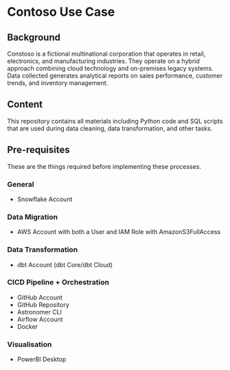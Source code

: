 # Contoso Use Case

## Background
Constoso is a fictional multinational corporation that operates in retail, electronics, and manufacturing industries. They operate on a hybrid approach combining cloud technology and on-premises legacy systems. Data collected generates analytical reports on sales performance, customer trends, and inventory management.

## Content
This repository contains all materials including Python code and SQL scripts that are used during data cleaning, data transformation, and other tasks.

## Pre-requisites
These are the things required before implementing these processes.

### General
- Snowflake Account
### Data Migration
- AWS Account with both a User and IAM Role with AmazonS3FullAccess
### Data Transformation
- dbt Account (dbt Core/dbt Cloud)
### CICD Pipeline + Orchestration
- GitHub Account
- GitHub Repository
- Astronomer CLI
- Airflow Account
- Docker
### Visualisation
- PowerBI Desktop
